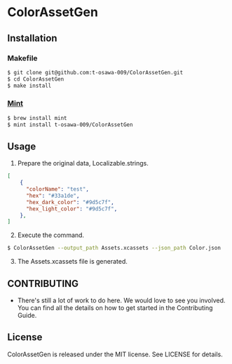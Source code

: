 # ColorAssetGen

## Installation
### Makefile
```sh
$ git clone git@github.com:t-osawa-009/ColorAssetGen.git
$ cd ColorAssetGen
$ make install
```

### [Mint](https://github.com/yonaskolb/Mint)
```sh
$ brew install mint
$ mint install t-osawa-009/ColorAssetGen
```

## Usage
1. Prepare the original data, Localizable.strings.
```json
[
    {
      "colorName": "test",
      "hex": "#33a1de",
      "hex_dark_color": "#9d5c7f",
      "hex_light_color": "#9d5c7f",
    },
]

```

2. Execute the command.
```sh
$ ColorAssetGen --output_path Assets.xcassets --json_path Color.json 
```

3. The Assets.xcassets file is generated.

## CONTRIBUTING
- There's still a lot of work to do here. We would love to see you involved. You can find all the details on how to get started in the Contributing Guide.

## License
ColorAssetGen is released under the MIT license. See LICENSE for details.
